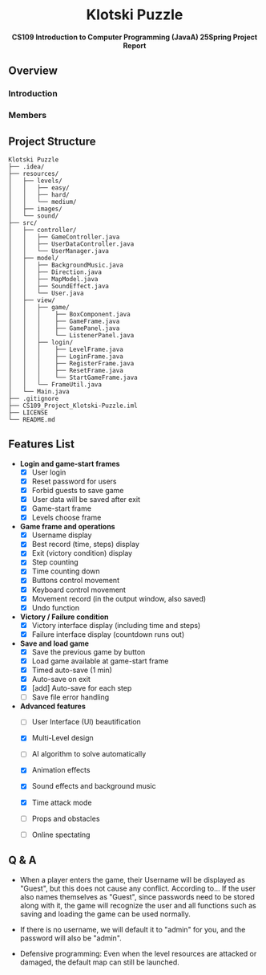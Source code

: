 <div align=center>

# Klotski Puzzle

**CS109 Introduction to Computer Programming (JavaA) 25Spring Project Report**

</div>

## Overview

### Introduction

### Members

## Project Structure

```
Klotski Puzzle
├── .idea/
├── resources/
│   ├── levels/
│   │   ├── easy/
│   │   ├── hard/
│   │   └── medium/
│   ├── images/
│   └── sound/
├── src/
│   ├── controller/
│   │   ├── GameController.java 
│   │   ├── UserDataController.java
│   │   └── UserManager.java
│   ├── model/
│   │   ├── BackgroundMusic.java
│   │   ├── Direction.java
│   │   ├── MapModel.java
│   │   ├── SoundEffect.java
│   │   └── User.java
│   ├── view/
│   │   ├── game/
│   │   │    ├── BoxComponent.java
│   │   │    ├── GameFrame.java
│   │   │    ├── GamePanel.java
│   │   │    └── ListenerPanel.java
│   │   ├── login/
│   │   │    ├── LevelFrame.java
│   │   │    ├── LoginFrame.java
│   │   │    ├── RegisterFrame.java
│   │   │    ├── ResetFrame.java
│   │   │    └── StartGameFrame.java
│   │   └── FrameUtil.java
│   └── Main.java
├── .gitignore
├── CS109_Project_Klotski-Puzzle.iml
├── LICENSE
└── README.md
```


## Features List

- **Login and game-start frames**
    - [x] User login
    - [x] Reset password for users
    - [x] Forbid guests to save game
    - [x] User data will be saved after exit
    - [x] Game-start frame
    - [x] Levels choose frame

- **Game frame and operations**
    - [x] Username display
    - [x] Best record (time, steps) display
    - [x] Exit (victory condition) display
    - [x] Step counting
    - [x] Time counting down
    - [x] Buttons control movement
    - [x] Keyboard control movement
    - [x] Movement record (in the output window, also saved)
    - [x] Undo function

- **Victory / Failure condition**
    - [x] Victory interface display (including time and steps)
    - [x] Failure interface display (countdown runs out)

- **Save and load game**
    - [x] Save the previous game by button
    - [x] Load game available at game-start frame
    - [x] Timed auto-save (1 min)
    - [x] Auto-save on exit
    - [x] [add] Auto-save for each step
    - [ ] Save file error handling

- **Advanced features**
    - [ ] User Interface (UI) beautification
    - [x] Multi-Level design
    - [ ] AI algorithm to solve automatically
    - [x] Animation effects
    - [x] Sound effects and background music
    - [x] Time attack mode
    - [ ] Props and obstacles
    - [ ] Online spectating


## Q & A

- When a player enters the game, their Username will be displayed as "Guest", but this does not cause any conflict. According to... If the user also names themselves as "Guest", since passwords need to be stored along with it, the game will recognize the user and all functions such as saving and loading the game can be used normally.

- If there is no username, we will default it to "admin" for you, and the password will also be "admin".

- Defensive programming: Even when the level resources are attacked or damaged, the default map can still be launched.

